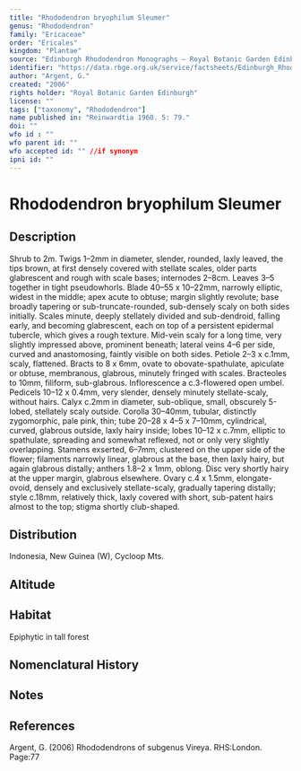 ```yaml
---
title: "Rhododendron bryophilum Sleumer"
genus: "Rhododendron"
family: "Ericaceae"
order: "Ericales"
kingdom: "Plantae"
source: "Edinburgh Rhododendron Monographs – Royal Botanic Garden Edinburgh"
identifier: "https://data.rbge.org.uk/service/factsheets/Edinburgh_Rhododendron_Monographs.xhtml"
author: "Argent, G."
created: "2006"
rights holder: "Royal Botanic Garden Edinburgh"
license: ""
tags: ["taxonomy", "Rhododendron"]
name published in: "Reinwardtia 1960. 5: 79."
doi: ""
wfo id : ""
wfo parent id: ""
wfo accepted id: "" //if synonym                      
ipni id: ""
---
```


                       

# Rhododendron bryophilum Sleumer

## Description
Shrub to 2m. Twigs 1–2mm in diameter, slender, rounded, laxly leaved, the tips brown, at first densely covered with stellate scales, older parts glabrescent and rough with scale bases; internodes 2–8cm. Leaves 3–5 together in tight pseudowhorls. Blade 40–55 x 10–22mm, narrowly elliptic, widest in the middle; apex acute to obtuse; margin slightly revolute; base broadly tapering or sub-truncate-rounded, sub-densely scaly on both sides initially. Scales minute, deeply stellately divided and sub-dendroid, falling early, and becoming glabrescent, each on top of a persistent epidermal tubercle, which gives a rough texture. Mid-vein scaly for a long time, very slightly impressed above, prominent beneath; lateral veins 4–6 per side, curved and anastomosing, faintly visible on both sides. Petiole 2–3 x c.1mm, scaly, flattened. Bracts to 8 x 6mm, ovate to obovate-spathulate, apiculate or obtuse, membranous, glabrous, minutely fringed with scales. Bracteoles to 10mm, filiform, sub-­glabrous. Inflorescence a c.3-flowered open umbel. Pedicels 10–12 x 0.4mm, very slender, densely minutely stellate-scaly, without hairs. Calyx c.2mm in diameter, sub-oblique, small, obscurely 5-lobed, stellately scaly outside. Corolla 30–40mm, tubular, distinctly zygomorphic, pale pink, thin; tube 20–28 x 4–5 x 7–10mm, cylindrical, curved, glabrous outside, laxly hairy inside; lobes 10–12 x c.7mm, elliptic to spathulate, spreading and somewhat reflexed, not or only very slightly overlapping. Stamens exserted, 6–7mm, clustered on the upper side of the flower; filaments narrowly linear, glabrous at the base, then laxly hairy, but again glabrous distally; anthers 1.8–2 x 1mm, oblong. Disc very shortly hairy at the upper margin, glabrous elsewhere. Ovary c.4 x 1.5mm, elongate-ovoid, densely and exclusively stellate-scaly, gradually tapering distally; style c.18mm, relatively thick, laxly covered with short, sub-­patent hairs almost to the top; stigma shortly club-shaped.

## Distribution
Indonesia, New Guinea (W), Cycloop Mts.

## Altitude


## Habitat
Epiphytic in tall forest

## Nomenclatural History

                       
## Notes


## References

Argent, G. (2006) Rhododendrons of subgenus Vireya. RHS:London. Page:77
